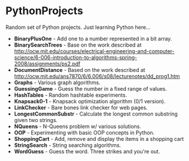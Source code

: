 PythonProjects
==============

Random set of Python projects. Just learning Python here...
* **BinaryPlusOne** - Add one to a number represented in a bit array.
* **BinarySearchTrees** - Base on the work described at http://ocw.mit.edu/courses/electrical-engineering-and-computer-science/6-006-introduction-to-algorithms-spring-2008/assignments/ps2.pdf
* **DocumentDistance** - Based on the work described at http://ocw.mit.edu/ans7870/6/6.006/s08/lecturenotes/dd_prog1.htm
* **Graphs** - Various graph algorithms.
* **GuessingGame** - Guess the number in a fixed range of values.
* **HashTables** - Random hashtable experiments.
* **Knapsack0-1** - Knapsack optimization algorithm (0/1 version).
* **LinkChecker** - Bare bones link checker for web pages.
* **LongestCommonSubstr** - Calculate the longest common substring given two strings.
* **NQueens** - N-Queens problem w/ various solutions.
* **OOP** - Experimenting with basic OOP concepts in Python.
* **ShoppingCart** - Add, remove and display the items in a shopping cart
* **StringSearch** - String searching algorithms.
* **WordGuess** - Guess the word. Three strikes and you're out.
